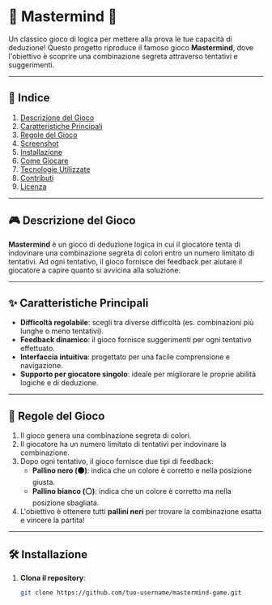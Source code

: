 # 🎉 Mastermind 🎉

Un classico gioco di logica per mettere alla prova le tue capacità di deduzione! Questo progetto riproduce il famoso gioco **Mastermind**, dove l'obiettivo è scoprire una combinazione segreta attraverso tentativi e suggerimenti.

---

## 📖 Indice
1. [Descrizione del Gioco](#descrizione-del-gioco)
2. [Caratteristiche Principali](#caratteristiche-principali)
3. [Regole del Gioco](#regole-del-gioco)
4. [Screenshot](#screenshot)
5. [Installazione](#installazione)
6. [Come Giocare](#come-giocare)
7. [Tecnologie Utilizzate](#tecnologie-utilizzate)
8. [Contributi](#contributi)
9. [Licenza](#licenza)

---

## 🎮 Descrizione del Gioco

**Mastermind** è un gioco di deduzione logica in cui il giocatore tenta di indovinare una combinazione segreta di colori entro un numero limitato di tentativi. Ad ogni tentativo, il gioco fornisce dei feedback per aiutare il giocatore a capire quanto si avvicina alla soluzione.

---

## ✨ Caratteristiche Principali

- **Difficoltà regolabile**: scegli tra diverse difficoltà (es. combinazioni più lunghe o meno tentativi).
- **Feedback dinamico**: il gioco fornisce suggerimenti per ogni tentativo effettuato.
- **Interfaccia intuitiva**: progettato per una facile comprensione e navigazione.
- **Supporto per giocatore singolo**: ideale per migliorare le proprie abilità logiche e di deduzione.
  
---

## 📜 Regole del Gioco

1. Il gioco genera una combinazione segreta di colori.
2. Il giocatore ha un numero limitato di tentativi per indovinare la combinazione.
3. Dopo ogni tentativo, il gioco fornisce due tipi di feedback:
   - **Pallino nero (⚫)**: indica che un colore è corretto e nella posizione giusta.
   - **Pallino bianco (⚪)**: indica che un colore è corretto ma nella posizione sbagliata.
4. L'obiettivo è ottenere tutti **pallini neri** per trovare la combinazione esatta e vincere la partita!

---

## 🛠 Installazione

1. **Clona il repository**:
   ```bash
   git clone https://github.com/tuo-username/mastermind-game.git
